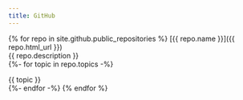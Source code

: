 ```yaml
---
title: GitHub
---
```


{% for repo in site.github.public_repositories %}
  [{{ repo.name }}]({{ repo.html_url }})  
  {{ repo.description }}  
  {%- for topic in repo.topics -%}
  <div class="topic-style">{{ topic }}</div>
  {%- endfor -%}
{% endfor %}
